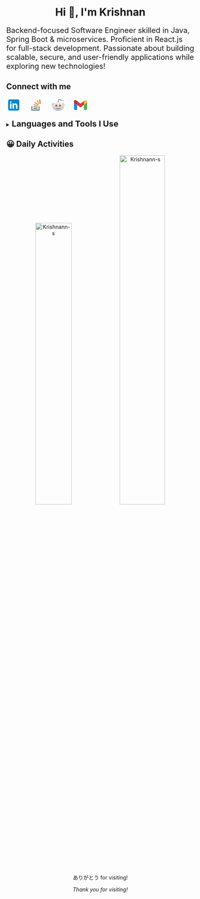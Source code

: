 <h1 align="center">Hi 👋, I'm Krishnan</h1>
<p style="font-size:20px;">Backend-focused Software Engineer skilled in Java, Spring Boot & microservices. Proficient in React.js for full-stack development. Passionate about building scalable, secure, and user-friendly applications while exploring new technologies!</p>


<h2><b> Connect with me </b></h2>
<p>
<a target="_blank" href="https://linkedin.com/in/krishnan-saravanan" style="display: inline-block;"><svg xmlns="http://www.w3.org/2000/svg" x="0px" y="0px" width="40" height="40" viewBox="0 0 48 48">
<path fill="#0288D1" d="M42,37c0,2.762-2.238,5-5,5H11c-2.761,0-5-2.238-5-5V11c0-2.762,2.239-5,5-5h26c2.762,0,5,2.238,5,5V37z"></path><path fill="#FFF" d="M12 19H17V36H12zM14.485 17h-.028C12.965 17 12 15.888 12 14.499 12 13.08 12.995 12 14.514 12c1.521 0 2.458 1.08 2.486 2.499C17 15.887 16.035 17 14.485 17zM36 36h-5v-9.099c0-2.198-1.225-3.698-3.192-3.698-1.501 0-2.313 1.012-2.707 1.99C24.957 25.543 25 26.511 25 27v9h-5V19h5v2.616C25.721 20.5 26.85 19 29.738 19c3.578 0 6.261 2.25 6.261 7.274L36 36 36 36z"></path>
</svg></a>&nbsp;&nbsp;&nbsp;&nbsp;
<a target="_blank" href="https://stackoverflow.com/users/28456317/krishnan-s" style="display: inline-block;"><svg xmlns="http://www.w3.org/2000/svg" x="0px" y="0px" width="40" height="40" viewBox="0 0 48 48">
<path fill="#607D8B" d="M9 28H12V42H9z"></path><path fill="#607D8B" d="M9 39H35V42H9z"></path><path fill="#607D8B" d="M32 28H35V42H32zM15 34H29V37H15z"></path><path fill="#A68A6E" d="M14.88 29H28.880000000000003V32H14.88z" transform="rotate(6.142 21.88 30.5)"></path><path fill="#EF6C00" d="M29.452 11.646H43.451V14.647H29.452z" transform="rotate(81.234 36.453 13.148)"></path><path fill="#FF9800" d="M23.576 13.578H37.574V16.579H23.576z" transform="rotate(60.79 30.576 15.079)"></path><path fill="#D38B28" d="M18.395 18.275H32.393V21.276H18.395z" transform="rotate(34.765 25.396 19.777)"></path><path fill="#C09553" d="M15.977 23.499H29.976V26.5H15.977z" transform="rotate(19.785 22.978 25.003)"></path>
</svg></a>&nbsp;&nbsp;&nbsp;&nbsp;
<a target="_blank" href="https://www.reddit.com/user/Klutzy_Hovercraft_61/" style="display:inline-block;"><svg xmlns="http://www.w3.org/2000/svg" x="0px" y="0px" width="40" height="40" viewBox="0 0 48 48">
<path fill="#64717c" d="M24,18c-0.552,0-1-0.448-1-1c0-2.815,0.36-12,5-12c1.173,0,2.037,0.676,2.872,1.331	C31.919,7.151,33.002,8,35,8h4c0.552,0,1,0.448,1,1s-0.448,1-1,1h-4c-2.688,0-4.233-1.211-5.362-2.095C28.922,7.344,28.46,7,28,7	c-1.738,0-3,4.206-3,10C25,17.552,24.552,18,24,18z"></path><radialGradient id="PTH08zocUYAZh7xvCE~aha_h3FOPWMfgNnV_gr1" cx="36.257" cy="27.553" r="11.69" gradientUnits="userSpaceOnUse"><stop offset="0" stop-color="#bbc1c4"></stop><stop offset=".652" stop-color="#bbc1c4"></stop><stop offset=".74" stop-color="#c1c7c9"></stop><stop offset=".861" stop-color="#d3d6d8"></stop><stop offset="1" stop-color="#f0f0f0"></stop></radialGradient><circle cx="40" cy="22" r="5" fill="url(#PTH08zocUYAZh7xvCE~aha_h3FOPWMfgNnV_gr1)"></circle><radialGradient id="PTH08zocUYAZh7xvCE~ahb_h3FOPWMfgNnV_gr2" cx="36.257" cy="27.553" r="11.69" gradientTransform="matrix(-1 0 0 1 48 0)" gradientUnits="userSpaceOnUse"><stop offset="0" stop-color="#bbc1c4"></stop><stop offset=".652" stop-color="#bbc1c4"></stop><stop offset=".74" stop-color="#c1c7c9"></stop><stop offset=".861" stop-color="#d3d6d8"></stop><stop offset="1" stop-color="#f0f0f0"></stop></radialGradient><circle cx="8" cy="22" r="5" fill="url(#PTH08zocUYAZh7xvCE~ahb_h3FOPWMfgNnV_gr2)"></circle><linearGradient id="PTH08zocUYAZh7xvCE~ahc_h3FOPWMfgNnV_gr3" x1="24" x2="24" y1="14.955" y2="42.955" gradientUnits="userSpaceOnUse"><stop offset="0" stop-color="#f0f0f0"></stop><stop offset="1" stop-color="#bbc1c4"></stop></linearGradient><ellipse cx="24" cy="29" fill="url(#PTH08zocUYAZh7xvCE~ahc_h3FOPWMfgNnV_gr3)" rx="19" ry="14"></ellipse><path fill="#d43a02" d="M30,23c-1.656-0.001-2.999,1.341-3,2.998c-0.001,1.656,1.341,2.999,2.998,3c0.001,0,0.002,0,0.002,0	c1.656,0.001,2.999-1.341,3-2.998c0.001-1.656-1.341-2.999-2.998-3C30.002,23,30.001,23,30,23z"></path><path fill="#d43a02" d="M18,23c-1.656-0.001-2.999,1.341-3,2.998c-0.001,1.656,1.341,2.999,2.998,3c0.001,0,0.002,0,0.002,0	c1.656,0.001,2.999-1.341,3-2.998c0.001-1.656-1.341-2.999-2.998-3C18.002,23,18.001,23,18,23z"></path><path fill="#64717c" d="M24.002,34.902c-3.252,0-6.14-0.745-8.002-1.902c1.024,2.044,4.196,4,8.002,4	c3.802,0,6.976-1.956,7.998-4C30.143,34.157,27.254,34.902,24.002,34.902z"></path><linearGradient id="PTH08zocUYAZh7xvCE~ahd_h3FOPWMfgNnV_gr4" x1="36.995" x2="41.392" y1="6.995" y2="11.392" gradientUnits="userSpaceOnUse"><stop offset="0" stop-color="#f0f0f0"></stop><stop offset="1" stop-color="#bbc1c4"></stop></linearGradient><circle cx="39" cy="9" r="3" fill="url(#PTH08zocUYAZh7xvCE~ahd_h3FOPWMfgNnV_gr4)"></circle>
</svg></a>&nbsp;&nbsp;&nbsp;&nbsp;
<a target="_blank" href="mailto:krishnan.spu@gmail.com" style="display:inline-block;"><svg xmlns="http://www.w3.org/2000/svg" x="0px" y="0px" width="40" height="40" viewBox="0 0 48 48">
<path fill="#4caf50" d="M45,16.2l-5,2.75l-5,4.75L35,40h7c1.657,0,3-1.343,3-3V16.2z"></path><path fill="#1e88e5" d="M3,16.2l3.614,1.71L13,23.7V40H6c-1.657,0-3-1.343-3-3V16.2z"></path><polygon fill="#e53935" points="35,11.2 24,19.45 13,11.2 12,17 13,23.7 24,31.95 35,23.7 36,17"></polygon><path fill="#c62828" d="M3,12.298V16.2l10,7.5V11.2L9.876,8.859C9.132,8.301,8.228,8,7.298,8h0C4.924,8,3,9.924,3,12.298z"></path><path fill="#fbc02d" d="M45,12.298V16.2l-10,7.5V11.2l3.124-2.341C38.868,8.301,39.772,8,40.702,8h0 C43.076,8,45,9.924,45,12.298z"></path>
</svg></a>
</p>

<details>
<summary><b><span style="font-size: 22px;">  Languages and Tools I Use </span></b></summary>
<h3> Programming Languages </h3>
<p>
  <a target="_blank" href="https://raw.githubusercontent.com/devicons/devicon/master/icons/java/java-original.svg">
    <img src="https://img.shields.io/badge/java-%23ED8B00.svg?style=for-the-badge&logo=openjdk&logoColor=white" alt="java" style="margin-right: 20px;" />
  </a>
  <a target="_blank" href="https://raw.githubusercontent.com/devicons/devicon/master/icons/javascript/javascript-original.svg">
    <img src="https://img.shields.io/badge/javascript-%23323330.svg?style=for-the-badge&logo=javascript&logoColor=%23F7DF1E" alt="javascript" style="margin-right: 20px;" />
  </a>
  <a target="_blank" href="">
    <img src="https://img.shields.io/badge/typescript-%23007ACC.svg?style=for-the-badge&logo=typescript&logoColor=white" alt="typescript" />
  </a>
</p>

<h3>Frontend Technologies</h3>
<p>
  <a target="_blank" href="https://raw.githubusercontent.com/devicons/devicon/master/icons/react/react-original-wordmark.svg">
    <img src="https://img.shields.io/badge/react-%2320232a.svg?style=for-the-badge&logo=react&logoColor=%2361DAFB" alt="react"  style="margin-right: 20px;" />
  </a>
  <a target="_blank" href="https://raw.githubusercontent.com/devicons/devicon/master/icons/html5/html5-original-wordmark.svg">
    <img src="https://img.shields.io/badge/html5-%23E34F26.svg?style=for-the-badge&logo=html5&logoColor=white" alt="html5" style="margin-right: 20px;" />
  </a>
  <a target="_blank" href="">
    <img src="https://img.shields.io/badge/vite-%23646CFF.svg?style=for-the-badge&logo=vite&logoColor=white" alt="vite"  style="margin-right: 20px;" />
  </a>
  <a target="_blank">
    <img src="https://img.shields.io/badge/tailwindcss-%2338B2AC.svg?style=for-the-badge&logo=tailwind-css&logoColor=white" alt="tailwindcss" style="margin-right:20px"/>
  </a>
  <a target="_blank">
    <img src="https://img.shields.io/badge/bootstrap-%238511FA.svg?style=for-the-badge&logo=bootstrap&logoColor=white" alt="bootstrap" style="margin-right:20px;" />
  </a>
</p>

<h3>Backend Technologies</h3>
<p>
  <a target="_blank" href="https://www.vectorlogo.zone/logos/springio/springio-icon.svg">
    <img src="https://img.shields.io/badge/spring-%236DB33F.svg?style=for-the-badge&logo=spring&logoColor=white" alt="spring boot" style="margin-right: 20px;" />
  </a>
</p>

<h3>Databases</h3>
<p>
  <a target="_blank" href="">
    <img src="https://img.shields.io/badge/postgres-%23316192.svg?style=for-the-badge&logo=postgresql&logoColor=white" alt="postgres" style="margin-right: 20px;" />
  </a>
  <a target="_blank" href="https://raw.githubusercontent.com/devicons/devicon/master/icons/mysql/mysql-original-wordmark.svg">
    <img src="https://img.shields.io/badge/mysql-4479A1.svg?style=for-the-badge&logo=mysql&logoColor=white" alt="mysql" style="margin-right: 20px;" />
  </a>
  <a target="_blank" href="">
    <img src="https://img.shields.io/badge/MongoDB-%234ea94b.svg?style=for-the-badge&logo=mongodb&logoColor=white" alt="mongodb" style="margin-right:20px;" />
  </a>
</p>

<h3>Cloud & DevOps</h3>
<p>
  <a target="_blank" href="https://raw.githubusercontent.com/devicons/devicon/master/icons/amazonwebservices/amazonwebservices-original-wordmark.svg">
    <img src="https://img.shields.io/badge/AWS-%23FF9900.svg?style=for-the-badge&logo=amazon-aws&logoColor=white" alt="aws" style="margin-right: 20px;" />
  </a>
  <a target="_blank" href="https://raw.githubusercontent.com/devicons/devicon/master/icons/amazonwebservices/amazonwebservices-original-wordmark.svg">
    <img src="https://img.shields.io/badge/jenkins-%232C5263.svg?style=for-the-badge&logo=jenkins&logoColor=white" alt="Jenkins" style="margin-right: 20px;" />
  </a>
  <a target="_blank" href="https://raw.githubusercontent.com/devicons/devicon/master/icons/amazonwebservices/amazonwebservices-original-wordmark.svg">
    <img src="https://img.shields.io/badge/docker-%230db7ed.svg?style=for-the-badge&logo=docker&logoColor=white" alt="Docker" style="margin-right: 20px;" />
  </a>
</p>

<h3>Version Control</h3>
<p>
  <a target="_blank" href="https://www.vectorlogo.zone/logos/git-scm/git-scm-icon.svg">
    <img src="https://img.shields.io/badge/git-%23F05033.svg?style=for-the-badge&logo=git&logoColor=white" alt="git" style="margin-right: 20px;" />
  </a>
  <a target="_blank" href="https://www.vectorlogo.zone/logos/git-scm/git-scm-icon.svg">
    <img src="https://img.shields.io/badge/github-%23121011.svg?style=for-the-badge&logo=github&logoColor=white" alt="github" style="margin-right: 20px;" />
  </a>
</p>
</details>



<h2><b>😀 Daily Activities </b></h2>
<p align="center">
<img src="https://github-readme-stats.vercel.app/api?username=Krishnann-s&theme=dark&hide_border=false&include_all_commits=true&count_private=false" width=44% alt="Krishnann-s" />
<img src="https://github-readme-streak-stats.herokuapp.com/?user=Krishnann-s&theme=dark&hide_border=false" width=49% alt="Krishnann-s" />
</p>

<!-- Footer -->
<footer>
  <p align="center">ありがとう for visiting!</p>
  <p align="center"><em>Thank you for visiting!</em></p>
</footer>
